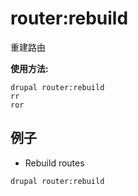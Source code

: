 # router:rebuild
重建路由

**使用方法:**
```
drupal router:rebuild
rr
ror
```

## 例子
* Rebuild routes
```
drupal router:rebuild
```

